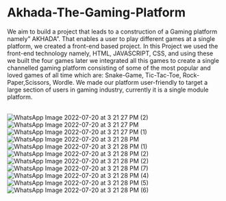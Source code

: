 # Akhada-The-Gaming-Platform
We aim to build a project that leads to a construction of a Gaming platform namely” AKHADA”. That enables a user to play different games at a single platform, we created a front-end based project. In this Project we used the front-end technology namely, HTML, JAVASCRIPT, CSS, and using these we built the four games later we integrated all this games to create a single channelled gaming platform consisting of some of the most popular and loved games of all time which are: Snake-Game, Tic-Tac-Toe, Rock-Paper,Scissors, Wordle. We made our platform user-friendly to target a large section of users in gaming industry, currently it is a single module platform.
<br>
<br>

![WhatsApp Image 2022-07-20 at 3 21 27 PM (2)](https://user-images.githubusercontent.com/76471209/179954657-666119df-a997-417a-a0a7-c94a31b69d10.jpeg)<br>
![WhatsApp Image 2022-07-20 at 3 21 27 PM](https://user-images.githubusercontent.com/76471209/179954702-65613c5e-a9c1-471e-b413-3cc0cee5d8fd.jpeg)<br>
![WhatsApp Image 2022-07-20 at 3 21 27 PM (1)](https://user-images.githubusercontent.com/76471209/179954739-a7e30e04-934a-4a68-8bea-a74ffb069c32.jpeg)<br>
![WhatsApp Image 2022-07-20 at 3 21 28 PM](https://user-images.githubusercontent.com/76471209/179954775-bb38fdc9-9c37-4b51-b6e1-cc2714fa4284.jpeg)<br>
![WhatsApp Image 2022-07-20 at 3 21 28 PM (1)](https://user-images.githubusercontent.com/76471209/179954791-3e59b521-40d5-427c-a083-f7a950d4abe2.jpeg)<br>
![WhatsApp Image 2022-07-20 at 3 21 28 PM (2)](https://user-images.githubusercontent.com/76471209/179954974-6ce4ee1b-e738-4b77-89c5-707f966e70c7.jpeg)<br>
![WhatsApp Image 2022-07-20 at 3 21 28 PM (2)](https://user-images.githubusercontent.com/76471209/179954992-8a787692-7f1f-4aee-89b2-c7910b760efa.jpeg)<br>
![WhatsApp Image 2022-07-20 at 3 21 28 PM (7)](https://user-images.githubusercontent.com/76471209/179955662-d7e109b0-5f0f-46bd-8a6f-692b4e636ac9.jpeg)
![WhatsApp Image 2022-07-20 at 3 21 28 PM (4)](https://user-images.githubusercontent.com/76471209/179955267-79cf0133-fe35-49eb-9f7a-ec5a131d5d9a.jpeg)<br>
![WhatsApp Image 2022-07-20 at 3 21 28 PM (5)](https://user-images.githubusercontent.com/76471209/179955089-2f89c6e5-8c42-4bda-9cd1-c4f7b5a67fdd.jpeg)<br>
![WhatsApp Image 2022-07-20 at 3 21 28 PM (6)](https://user-images.githubusercontent.com/76471209/179955607-d6142d6b-98df-498c-9e38-4a0b079677ea.jpeg)

